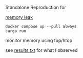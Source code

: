 Standalone Reproduction for

[memory leak](https://github.com/surrealdb/surrealdb/issues/2750)

```
docker compose up --pull always
cargo run
```

monitor memory using top/htop

see [results.txt](results.txt) for what I observed

